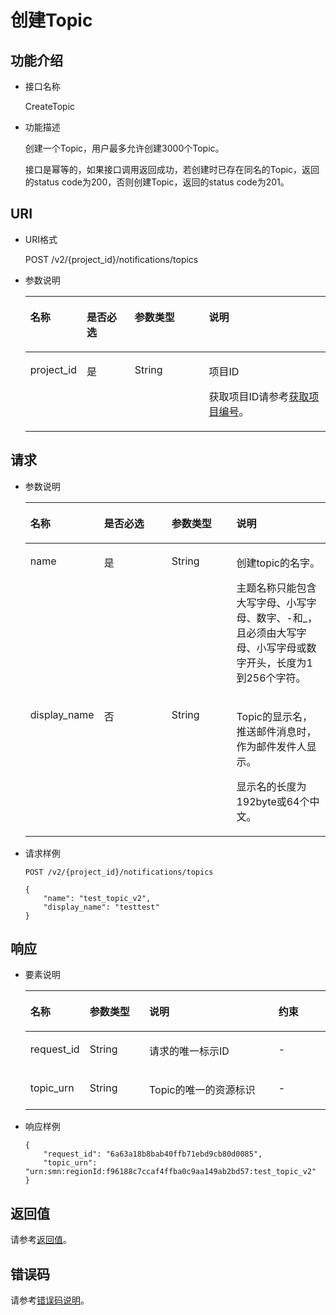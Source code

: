 # 创建Topic<a name="ZH-CN_TOPIC_0036017300"></a>

## 功能介绍<a name="section9931723184157"></a>

-   接口名称

    CreateTopic


-   功能描述

    创建一个Topic，用户最多允许创建3000个Topic。

    接口是幂等的，如果接口调用返回成功，若创建时已存在同名的Topic，返回的status code为200，否则创建Topic，返回的status code为201。


## URI<a name="section59578064184157"></a>

-   URI格式

    POST /v2/\{project\_id\}/notifications/topics


-   参数说明

    <a name="table29213141184157"></a>
    <table><thead align="left"><tr id="row19251397184157"><th class="cellrowborder" valign="top" width="18.3%" id="mcps1.1.5.1.1"><p id="p15859347184157"><a name="p15859347184157"></a><a name="p15859347184157"></a>名称</p>
    </th>
    <th class="cellrowborder" valign="top" width="16.07%" id="mcps1.1.5.1.2"><p id="p9538705184157"><a name="p9538705184157"></a><a name="p9538705184157"></a>是否必选</p>
    </th>
    <th class="cellrowborder" valign="top" width="24.83%" id="mcps1.1.5.1.3"><p id="p34437607184157"><a name="p34437607184157"></a><a name="p34437607184157"></a>参数类型</p>
    </th>
    <th class="cellrowborder" valign="top" width="40.8%" id="mcps1.1.5.1.4"><p id="p37982782184157"><a name="p37982782184157"></a><a name="p37982782184157"></a>说明</p>
    </th>
    </tr>
    </thead>
    <tbody><tr id="row29823245184157"><td class="cellrowborder" valign="top" width="18.3%" headers="mcps1.1.5.1.1 "><p id="p66872662184157"><a name="p66872662184157"></a><a name="p66872662184157"></a>project_id</p>
    </td>
    <td class="cellrowborder" valign="top" width="16.07%" headers="mcps1.1.5.1.2 "><p id="p47976511184157"><a name="p47976511184157"></a><a name="p47976511184157"></a>是</p>
    </td>
    <td class="cellrowborder" valign="top" width="24.83%" headers="mcps1.1.5.1.3 "><p id="p60892144184157"><a name="p60892144184157"></a><a name="p60892144184157"></a>String</p>
    </td>
    <td class="cellrowborder" valign="top" width="40.8%" headers="mcps1.1.5.1.4 "><p id="p59334239154910"><a name="p59334239154910"></a><a name="p59334239154910"></a>项目ID</p>
    <p id="p33316626184157"><a name="p33316626184157"></a><a name="p33316626184157"></a>获取项目ID请参考<a href="获取项目编号.md">获取项目编号</a>。</p>
    </td>
    </tr>
    </tbody>
    </table>


## 请求<a name="section16815303184157"></a>

-   参数说明

    <a name="table65343646184157"></a>
    <table><thead align="left"><tr id="row24199091184157"><th class="cellrowborder" valign="top" width="21.10788921107889%" id="mcps1.1.5.1.1"><p id="p13969361184157"><a name="p13969361184157"></a><a name="p13969361184157"></a>名称</p>
    </th>
    <th class="cellrowborder" valign="top" width="23.897610238976103%" id="mcps1.1.5.1.2"><p id="p57776496184157"><a name="p57776496184157"></a><a name="p57776496184157"></a>是否必选</p>
    </th>
    <th class="cellrowborder" valign="top" width="22.377762223777623%" id="mcps1.1.5.1.3"><p id="p49384632184157"><a name="p49384632184157"></a><a name="p49384632184157"></a>参数类型</p>
    </th>
    <th class="cellrowborder" valign="top" width="32.61673832616738%" id="mcps1.1.5.1.4"><p id="p40732240184157"><a name="p40732240184157"></a><a name="p40732240184157"></a>说明</p>
    </th>
    </tr>
    </thead>
    <tbody><tr id="row16731537184157"><td class="cellrowborder" valign="top" width="21.10788921107889%" headers="mcps1.1.5.1.1 "><p id="p13077258184157"><a name="p13077258184157"></a><a name="p13077258184157"></a>name</p>
    </td>
    <td class="cellrowborder" valign="top" width="23.897610238976103%" headers="mcps1.1.5.1.2 "><p id="p52625012184157"><a name="p52625012184157"></a><a name="p52625012184157"></a>是</p>
    </td>
    <td class="cellrowborder" valign="top" width="22.377762223777623%" headers="mcps1.1.5.1.3 "><p id="p44473009184157"><a name="p44473009184157"></a><a name="p44473009184157"></a>String</p>
    </td>
    <td class="cellrowborder" valign="top" width="32.61673832616738%" headers="mcps1.1.5.1.4 "><p id="p45543947184157"><a name="p45543947184157"></a><a name="p45543947184157"></a>创建topic的名字。</p>
    <p id="p979550192113"><a name="p979550192113"></a><a name="p979550192113"></a>主题名称只能包含大写字母、小写字母、数字、-和_，且必须由大写字母、小写字母或数字开头，长度为1到256个字符。</p>
    </td>
    </tr>
    <tr id="row49758753184157"><td class="cellrowborder" valign="top" width="21.10788921107889%" headers="mcps1.1.5.1.1 "><p id="p3927189184157"><a name="p3927189184157"></a><a name="p3927189184157"></a>display_name</p>
    </td>
    <td class="cellrowborder" valign="top" width="23.897610238976103%" headers="mcps1.1.5.1.2 "><p id="p49666922184157"><a name="p49666922184157"></a><a name="p49666922184157"></a>否</p>
    </td>
    <td class="cellrowborder" valign="top" width="22.377762223777623%" headers="mcps1.1.5.1.3 "><p id="p35509001184157"><a name="p35509001184157"></a><a name="p35509001184157"></a>String</p>
    </td>
    <td class="cellrowborder" valign="top" width="32.61673832616738%" headers="mcps1.1.5.1.4 "><p id="p6330530816482"><a name="p6330530816482"></a><a name="p6330530816482"></a>Topic的显示名，推送邮件消息时，作为邮件发件人显示。</p>
    <p id="p11282828192211"><a name="p11282828192211"></a><a name="p11282828192211"></a>显示名的长度为192byte或64个中文。</p>
    </td>
    </tr>
    </tbody>
    </table>


-   请求样例

    ```
    POST /v2/{project_id}/notifications/topics
    ```

    ```
    {
        "name": "test_topic_v2",
        "display_name": "testtest"
    }
    ```


## 响应<a name="section26706597184157"></a>

-   要素说明

    <a name="table741793184157"></a>
    <table><thead align="left"><tr id="row65023299184157"><th class="cellrowborder" valign="top" width="17.35%" id="mcps1.1.5.1.1"><p id="p32395875184157"><a name="p32395875184157"></a><a name="p32395875184157"></a>名称</p>
    </th>
    <th class="cellrowborder" valign="top" width="20.200000000000003%" id="mcps1.1.5.1.2"><p id="p6820199184157"><a name="p6820199184157"></a><a name="p6820199184157"></a>参数类型</p>
    </th>
    <th class="cellrowborder" valign="top" width="44.57000000000001%" id="mcps1.1.5.1.3"><p id="p15565240184157"><a name="p15565240184157"></a><a name="p15565240184157"></a>说明</p>
    </th>
    <th class="cellrowborder" valign="top" width="17.880000000000003%" id="mcps1.1.5.1.4"><p id="p52824893184157"><a name="p52824893184157"></a><a name="p52824893184157"></a>约束</p>
    </th>
    </tr>
    </thead>
    <tbody><tr id="row50957918184157"><td class="cellrowborder" valign="top" width="17.35%" headers="mcps1.1.5.1.1 "><p id="p33950725184157"><a name="p33950725184157"></a><a name="p33950725184157"></a>request_id</p>
    </td>
    <td class="cellrowborder" valign="top" width="20.200000000000003%" headers="mcps1.1.5.1.2 "><p id="p65654167184157"><a name="p65654167184157"></a><a name="p65654167184157"></a>String</p>
    </td>
    <td class="cellrowborder" valign="top" width="44.57000000000001%" headers="mcps1.1.5.1.3 "><p id="p16387326184157"><a name="p16387326184157"></a><a name="p16387326184157"></a>请求的唯一标示ID</p>
    </td>
    <td class="cellrowborder" valign="top" width="17.880000000000003%" headers="mcps1.1.5.1.4 "><p id="p52305058184157"><a name="p52305058184157"></a><a name="p52305058184157"></a>-</p>
    </td>
    </tr>
    <tr id="row983478184157"><td class="cellrowborder" valign="top" width="17.35%" headers="mcps1.1.5.1.1 "><p id="p12552895184157"><a name="p12552895184157"></a><a name="p12552895184157"></a>topic_urn</p>
    </td>
    <td class="cellrowborder" valign="top" width="20.200000000000003%" headers="mcps1.1.5.1.2 "><p id="p10151609184157"><a name="p10151609184157"></a><a name="p10151609184157"></a>String</p>
    </td>
    <td class="cellrowborder" valign="top" width="44.57000000000001%" headers="mcps1.1.5.1.3 "><p id="p16974028184157"><a name="p16974028184157"></a><a name="p16974028184157"></a>Topic的唯一的资源标识</p>
    </td>
    <td class="cellrowborder" valign="top" width="17.880000000000003%" headers="mcps1.1.5.1.4 "><p id="p32719007184157"><a name="p32719007184157"></a><a name="p32719007184157"></a>-</p>
    </td>
    </tr>
    </tbody>
    </table>


-   响应样例

    ```
    {
        "request_id": "6a63a18b8bab40ffb71ebd9cb80d0085",
        "topic_urn": "urn:smn:regionId:f96188c7ccaf4ffba0c9aa149ab2bd57:test_topic_v2"
    }
    ```


## 返回值<a name="section15080701184157"></a>

请参考[返回值](返回值.md)。

## 错误码<a name="section73211020122511"></a>

请参考[错误码说明](错误码说明.md)。

